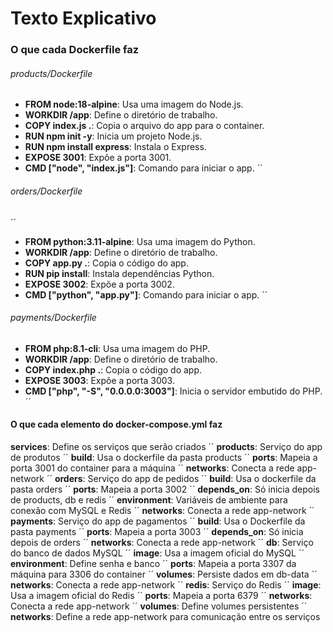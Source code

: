 # Texto Explicativo

### O que cada Dockerfile faz

###### *products/Dockerfile*

- **FROM node:18-alpine**: Usa uma imagem do Node.js.
- **WORKDIR /app**: Define o diretório de trabalho.
- **COPY index.js .**: Copia o arquivo do app para o container.
- **RUN npm init -y**: Inicia um projeto Node.js.
- **RUN npm install express**: Instala o Express.
- **EXPOSE 3001**: Expõe a porta 3001.
- **CMD ["node", "index.js"]**: Comando para iniciar o app.
´´

###### *orders/Dockerfile* 
´´
- **FROM python:3.11-alpine**: Usa uma imagem do Python.
- **WORKDIR /app**: Define o diretório de trabalho.
- **COPY app.py .**: Copia o código do app. 
- **RUN pip install**: Instala dependências Python.
- **EXPOSE 3002**: Expõe a porta 3002.
- **CMD ["python", "app.py"]**: Comando para iniciar o app.
´´

###### *payments/Dockerfile* 

- **FROM php:8.1-cli**: Usa uma imagem do PHP.
- **WORKDIR /app**: Define o diretório de trabalho. 
- **COPY index.php .**: Copia o código do app.
- **EXPOSE 3003**: Expõe a porta 3003.
- **CMD ["php", "-S", "0.0.0.0:3003"]**: Inicia o servidor embutido do PHP.
´´

#### O que cada elemento do docker-compose.yml faz

**services**: Define os serviços que serão criados
´´
**products**: Serviço do app de produtos
´´
**build**: Usa o dockerfile da pasta products
´´
**ports**: Mapeia a porta 3001 do container para a máquina
´´
**networks**: Conecta a rede app-network
´´
**orders**: Serviço do app de pedidos
´´
**build**: Usa o dockerfile da pasta orders
´´
**ports**: Mapeia a porta 3002
´´
**depends_on**: Só inicia depois de products, db e redis
´´
**environment**: Variáveis de ambiente para conexão com MySQL e Redis
´´
**networks**: Conecta a rede app-network
´´
**payments**: Serviço do app de pagamentos
´´
**build**: Usa o Dockerfile da pasta payments
´´
**ports**: Mapeia a porta 3003
´´
**depends_on**: Só inicia depois de orders
´´
**networks**: Conecta a rede app-network
´´
**db**: Serviço do banco de dados MySQL
´´
**image**: Usa a imagem oficial do MySQL
´´
**environment**: Define senha e banco
´´
**ports**: Mapeia a porta 3307 da máquina para 3306 do container
´´
**volumes**: Persiste dados em db-data
´´
**networks**: Conecta a rede app-network
´´
**redis**: Serviço do Redis
´´
**image**: Usa a imagem oficial do Redis
´´
**ports**: Mapeia a porta 6379
´´
**networks**: Conecta a rede app-network
´´
**volumes**: Define volumes persistentes
´´
**networks**: Define a rede app-network para comunicação entre os serviços
